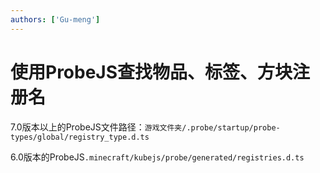 ```yaml
---
authors: ['Gu-meng']
---
```

# 使用ProbeJS查找物品、标签、方块注册名

7.0版本以上的ProbeJS文件路径：`游戏文件夹/.probe/startup/probe-types/global/registry_type.d.ts`

6.0版本的ProbeJS`.minecraft/kubejs/probe/generated/registries.d.ts`
